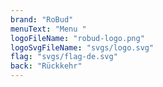 ```yaml
---
brand: "RoBud"
menuText: "Menu "
logoFileName: "robud-logo.png"
logoSvgFileName: "svgs/logo.svg"
flag: "svgs/flag-de.svg"
back: "Rückkehr"
---
```


